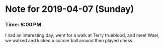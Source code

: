 # Note for 2019-04-07 (Sunday)
### Time: 8:00 PM

I had an interesting day, went for a walk at Terry trueblood, and meet Wael, we walked and kicked a soccer ball around then played chess.
